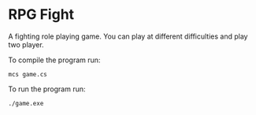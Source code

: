 # RPG Fight

A fighting role playing game.
You can play at different difficulties and play two player.

To compile the program run:
```
mcs game.cs
```
To run the program run:
```
./game.exe
```
